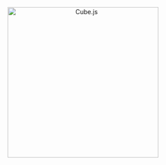 
<p align="center"><a href="https://www.statsbot.co"><img src="https://imgur.com/a/NUIb3kt" alt="Cube.js" height="340px"></a></p>
